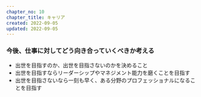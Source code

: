```yaml
---
chapter_no: 10
chapter_title: キャリア
created: 2022-09-05
updated: 2022-09-05
---
```

### 今後、仕事に対してどう向き合っていくべきか考える
- 出世を目指すのか、出世を目指さないのかを決めること
- 出世を目指すならリーダーシップやマネジメント能力を磨くことを目指す
- 出世を目指さないなら一刻も早く、ある分野のプロフェッショナルになることを目指す